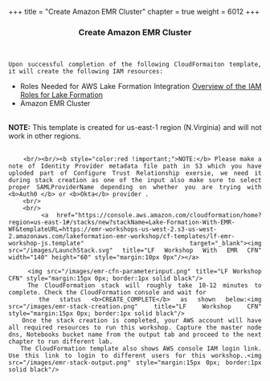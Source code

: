 +++
title = "Create Amazon EMR Cluster"
chapter = true
weight = 6012
+++

<center><h3>Create Amazon EMR Cluster</h3></center>

<div style="text-align: justify">
   
 
<br/>

    Upon successful completion of the following CloudFormaiton template, it will create the following IAM resources:
   <ul>
        <li>Roles Needed for AWS Lake Formation Integration <a href="https://docs.aws.amazon.com/emr/latest/ManagementGuide/emr-lf-iam-role.html">Overview of the IAM Roles for Lake Formation</a></li>
        <li>Amazon EMR Cluster</li>
        
   </ul>
   
   <br/>
        <b>NOTE:</b> This template is created for us-east-1 region (N.Virginia) and will not work in other regions. <br />
        <br/>
      
        <br/><br/><b style="color:red !important;">NOTE:</b> Please make a note of Identity Provider metadata file path in S3 which you have uploded part of Configure Trust Relationship exersie, we need it during stack creation as one of the input also make sure to select proper SAMLProviderName depending on whether you are trying with <b>Auth0 </b> or <b>Okta</b> provider .
        <br/>
        <br/>
        <a href="https://console.aws.amazon.com/cloudformation/home?region=us-east-1#/stacks/new?stackName=Lake-Formation-With-EMR-WF&templateURL=https://emr-workshops-us-west-2.s3-us-west-2.amazonaws.com/lakeformation-emr-workshop/cf-templates/lf-emr-workshop-js.template" target="_blank"><img src="/images/LaunchStack.svg" title="LF Workshop With EMR CFN" width="140" height="60" style="margin:10px 0px"/></a>
   
        <img src="/images/emr-cfn-parameterinput.png" title="LF Workshop CFN" style="margin:15px 0px; border:1px solid black"/>
       The CloudFormation stack will roughly take 10-12 minutes to complete. Check the CloudFormation console and wait for
       the status <b>CREATE_COMPLETE</b> as shown below:<img src="/images/emr-stack-creation.png" title="LF Workshop CFN" style="margin:15px 0px; border:1px solid black"/>
       Once the stack creation is completed, your AWS account will have all required resources to run this workshop. Capture the master node dns, Notebooks bucket name from the output tab and proceed to the next chapter to run different lab.
       The CloudFormation template also shows AWS console IAM login link. Use this link to login to different users for this workshop..<img src="/images/emr-stack-output.png" style="margin:15px 0px; border:1px solid black"/>

 </div>
 
